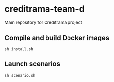 # creditrama-team-d
Main repository for Creditrama project

## Compile and build Docker images
```commandline
sh install.sh
```

## Launch scenarios
```commandline
sh scenario.sh
```